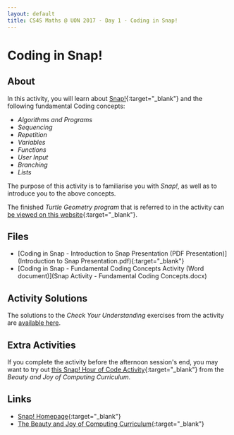 ```yaml
---
layout: default
title: CS4S Maths @ UON 2017 - Day 1 - Coding in Snap!
---
```


# Coding in Snap!

## About

In this activity, you will learn about [Snap!](http://snap.berkeley.edu/){:target="_blank"} and the following fundamental Coding concepts:

- *Algorithms and Programs*
- *Sequencing*
- *Repetition*
- *Variables*
- *Functions*
- *User Input*
- *Branching*
- *Lists*

The purpose of this activity is to familiarise you with *Snap!*, as well as to introduce you to the above concepts.

The finished *Turtle Geometry program* that is referred to in the activity can [be viewed on this website](http://snap.berkeley.edu/snapsource/snap.html#present:Username=hckmd&ProjectName=Turtle%20Geometry){:target="_blank"}.

## Files

- [Coding in Snap - Introduction to Snap Presentation (PDF Presentation)](Introduction to Snap Presentation.pdf){:target="_blank"}
- [Coding in Snap - Fundamental Coding Concepts Activity (Word document)](Snap Activity - Fundamental Coding Concepts.docx)

## Activity Solutions

The solutions to the *Check Your Understanding* exercises from the activity are [available here](solutions).

## Extra Activities

If you complete the activity before the afternoon session's end, you may want to try out [this Snap! Hour of Code Activity](http://snap.berkeley.edu/hoc/#1){:target="_blank"} from the *Beauty and Joy of Computing Curriculum*.

## Links

- [Snap! Homepage](http://snap.berkeley.edu/index.html){:target="_blank"}
- [The Beauty and Joy of Computing Curriculum](http://bjc.berkeley.edu/website/curriculum.html){:target="_blank"}
